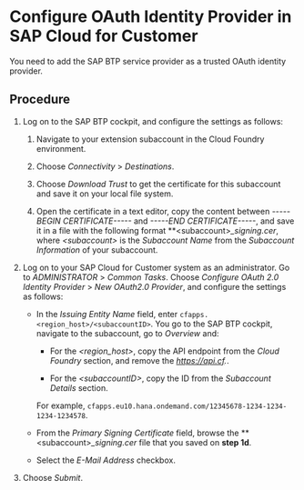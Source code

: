 <!-- loio40d20a26f3dd445facff151b249fcf94 -->

# Configure OAuth Identity Provider in SAP Cloud for Customer

You need to add the SAP BTP service provider as a trusted OAuth identity provider.



<a name="loio40d20a26f3dd445facff151b249fcf94__steps_qdx_5sd_l2b"/>

## Procedure

1.  Log on to the SAP BTP cockpit, and configure the settings as follows:

    1.  Navigate to your extension subaccount in the Cloud Foundry environment.

    2.  Choose *Connectivity* \> *Destinations*.

    3.  Choose *Download Trust* to get the certificate for this subaccount and save it on your local file system.

    4.  Open the certificate in a text editor, copy the content between *\-----BEGIN CERTIFICATE-----* and *\-----END CERTIFICATE-----*, and save it in a file with the following format **<subaccount\>*\_signing.cer*, where *<subaccount\>* is the *Subaccount Name* from the *Subaccount Information* of your subaccount.


2.  Log on to your SAP Cloud for Customer system as an administrator. Go to *ADMINISTRATOR* \> *Common Tasks*. Choose *Configure OAuth 2.0 Identity Provider* \> *New OAuth2.0 Provider*, and configure the settings as follows:

    -   In the *Issuing Entity Name* field, enter `cfapps.<region_host>/<subaccountID>`. You go to the SAP BTP cockpit, navigate to the subaccount, go to *Overview* and:

        -   For the *<region\_host\>*, copy the API endpoint from the *Cloud Foundry* section, and remove the *https://api.cf.*.

        -   For the *<subaccountID\>*, copy the ID from the *Subaccount Details* section.


        For example, `cfapps.eu10.hana.ondemand.com/12345678-1234-1234-1234-1234578`.

    -   From the *Primary Signing Certificate* field, browse the **<subaccount\>*\_signing.cer* file that you saved on **step 1d**.
    -   Select the *E-Mail Address* checkbox.

3.  Choose *Submit*.


